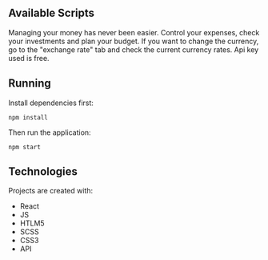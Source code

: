 ## Available Scripts

Managing your money has never been easier. Control your expenses, check your investments and plan your budget.
If you want to change the currency, go to the "exchange rate" tab and check the current currency rates.
Api key used is free.



## Running

Install dependencies first:
```shell script
npm install
```

Then run the application:
```shell script
npm start
```


## Technologies
Projects are created with:
* React
* JS
* HTLM5
* SCSS
* CSS3
* API
